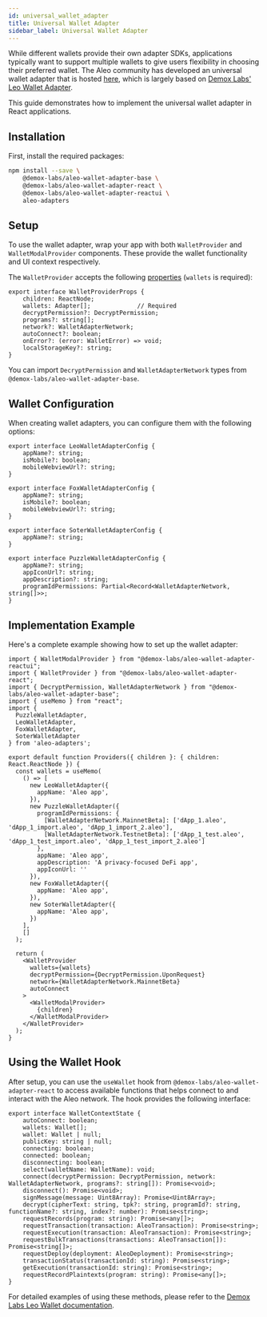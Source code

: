 ```yaml
---
id: universal_wallet_adapter
title: Universal Wallet Adapter
sidebar_label: Universal Wallet Adapter
---
```


While different wallets provide their own adapter SDKs, applications typically want to support multiple wallets to give users flexibility in choosing their preferred wallet. The Aleo community has developed an universal wallet adapter that is hosted [here](https://github.com/arcane-finance-defi/aleo-wallet-adapters), which is largely based on [Demox Labs' Leo Wallet Adapter](https://docs.leo.app/aleo-wallet-adapter).

This guide demonstrates how to implement the universal wallet adapter in React applications.

## Installation

First, install the required packages:

```bash
npm install --save \
    @demox-labs/aleo-wallet-adapter-base \
    @demox-labs/aleo-wallet-adapter-react \
    @demox-labs/aleo-wallet-adapter-reactui \
    aleo-adapters
```

## Setup

To use the wallet adapter, wrap your app with both `WalletProvider` and `WalletModalProvider` components. These provide the wallet functionality and UI context respectively.

The `WalletProvider` accepts the following [properties](https://docs.leo.app/aleo-wallet-adapter/packages/core/react/docs/interfaces/walletproviderprops) (`wallets` is required):

```tsx
export interface WalletProviderProps {
    children: ReactNode;
    wallets: Adapter[];             // Required
    decryptPermission?: DecryptPermission;
    programs?: string[];
    network?: WalletAdapterNetwork;
    autoConnect?: boolean;
    onError?: (error: WalletError) => void;
    localStorageKey?: string;
}
```

You can import `DecryptPermission` and `WalletAdapterNetwork` types from `@demox-labs/aleo-wallet-adapter-base`.

## Wallet Configuration

When creating wallet adapters, you can configure them with the following options:

```tsx
export interface LeoWalletAdapterConfig {
    appName?: string;
    isMobile?: boolean;
    mobileWebviewUrl?: string;
}

export interface FoxWalletAdapterConfig {
    appName?: string;
    isMobile?: boolean;
    mobileWebviewUrl?: string;
}

export interface SoterWalletAdapterConfig {
    appName?: string;
}

export interface PuzzleWalletAdapterConfig {
    appName?: string;
    appIconUrl?: string;
    appDescription?: string;
    programIdPermissions: Partial<Record<WalletAdapterNetwork, string[]>>;
}
```

## Implementation Example

Here's a complete example showing how to set up the wallet adapter:

```tsx
import { WalletModalProvider } from "@demox-labs/aleo-wallet-adapter-reactui";
import { WalletProvider } from "@demox-labs/aleo-wallet-adapter-react";
import { DecryptPermission, WalletAdapterNetwork } from "@demox-labs/aleo-wallet-adapter-base";
import { useMemo } from "react";
import { 
  PuzzleWalletAdapter, 
  LeoWalletAdapter, 
  FoxWalletAdapter,
  SoterWalletAdapter 
} from 'aleo-adapters';

export default function Providers({ children }: { children: React.ReactNode }) {
  const wallets = useMemo(
    () => [
      new LeoWalletAdapter({
        appName: 'Aleo app',
      }),
      new PuzzleWalletAdapter({
        programIdPermissions: {
          [WalletAdapterNetwork.MainnetBeta]: ['dApp_1.aleo', 'dApp_1_import.aleo', 'dApp_1_import_2.aleo'],
          [WalletAdapterNetwork.TestnetBeta]: ['dApp_1_test.aleo', 'dApp_1_test_import.aleo', 'dApp_1_test_import_2.aleo']
        },
        appName: 'Aleo app',
        appDescription: 'A privacy-focused DeFi app',
        appIconUrl: ''
      }),
      new FoxWalletAdapter({
        appName: 'Aleo app',
      }),
      new SoterWalletAdapter({
        appName: 'Aleo app',
      })
    ],
    []
  );

  return (
    <WalletProvider
      wallets={wallets}
      decryptPermission={DecryptPermission.UponRequest}
      network={WalletAdapterNetwork.MainnetBeta}
      autoConnect
    >
      <WalletModalProvider>
        {children}
      </WalletModalProvider>
    </WalletProvider>
  );
} 
```

## Using the Wallet Hook

After setup, you can use the `useWallet` hook from `@demox-labs/aleo-wallet-adapter-react` to access available functions that helps connect to and interact with the Aleo network. The hook provides the following interface:

```tsx
export interface WalletContextState {
    autoConnect: boolean;
    wallets: Wallet[];
    wallet: Wallet | null;
    publicKey: string | null;
    connecting: boolean;
    connected: boolean;
    disconnecting: boolean;
    select(walletName: WalletName): void;
    connect(decryptPermission: DecryptPermission, network: WalletAdapterNetwork, programs?: string[]): Promise<void>;
    disconnect(): Promise<void>;
    signMessage(message: Uint8Array): Promise<Uint8Array>;
    decrypt(cipherText: string, tpk?: string, programId?: string, functionName?: string, index?: number): Promise<string>;
    requestRecords(program: string): Promise<any[]>;
    requestTransaction(transaction: AleoTransaction): Promise<string>;
    requestExecution(transaction: AleoTransaction): Promise<string>;
    requestBulkTransactions(transactions: AleoTransaction[]): Promise<string[]>;
    requestDeploy(deployment: AleoDeployment): Promise<string>;
    transactionStatus(transactionId: string): Promise<string>;
    getExecution(transactionId: string): Promise<string>;
    requestRecordPlaintexts(program: string): Promise<any[]>;
}
```

For detailed examples of using these methods, please refer to the [Demox Labs Leo Wallet documentation](https://docs.leo.app/aleo-wallet-adapter).
